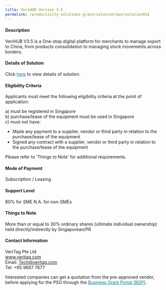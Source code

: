 ```yaml
---
title: VeriHUB Version 3.5
permalink: /productivity-solutions-grant/solutionrepo/solution914
---
```


#### Description

VeriHUB V3.5 is a One-stop digital platform for merchants to manage export to China, from products consolidation to managing stock movements across borders. 

#### Details of Solution

Click <a href='https://gb-assist-staging.netlify.app/images/psg/Veritag_Annex_3_Part_1.pdf' style='color:#037e8a'>here</a> to view details of solution.

#### Eligibility Criteria

Applicants must meet the following eligibility criteria at the point of application:

a) must be registered in Singapore <br>
b) purchase/lease of the equipment must be used in Singapore <br>
c) must not have:
- Made any payment to a supplier, vendor or third party in relation to the purchase/lease of the equipment
- Signed any contract with a supplier, vendor or third party in relation to the purchase/lease of the equipment

Please refer to 'Things to Note' for additional requirements.

#### Mode of Payment
Subscription / Leasing

#### Support Level
80% for SME
N.A. for non-SMEs <br>

#### Things to Note
More than or equal to 30% ordinary shares (ultimate individual ownership) held directly/indirectly by Singaporean/PR

#### Contact Information
VeriTag Pte Ltd<br>www.veritag.com<br>Email: Tech@veritag.com<br>Tel: +65 9667 7677

Interested companies can get a quotation from the pre-approved vendor, before applying for the PSG through the <a target='_blank' style='color:#037e8a' href='https://www.businessgrants.gov.sg/'>Business Grant Portal (BGP)</a>.
